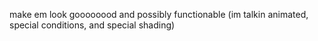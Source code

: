 make em look goooooood and possibly functionable (im talkin animated, special conditions, and special shading)